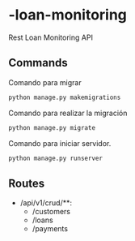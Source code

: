 # -loan-monitoring
Rest Loan Monitoring API


## Commands

Comando para migrar

```bash
python manage.py makemigrations
```

Comando para realizar la migración

```bash
python manage.py migrate
```

Comando para iniciar servidor.

```bash
python manage.py runserver
```

## Routes

- /api/v1/crud/**:
    - /customers
    - /loans
    - /payments